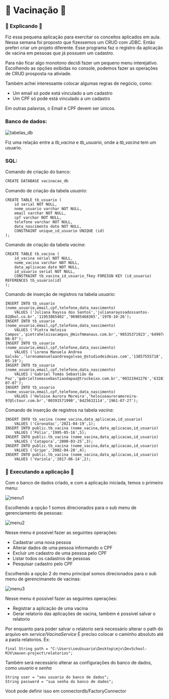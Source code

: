 # :syringe: Vacinação :syringe:

### :page_with_curl: Explicando :page_with_curl:
Fiz essa pequena aplicação para exercitar os conceitos aplicados em aula.
Nessa semana foi proposto que fizessemos um CRUD com JDBC.
Então preferi criar um projeto diferente. Esse programa 
faz o registro da aplicação de vacina em pessoas que já possuem 
um cadastro.

Para não ficar algo monotono decidi fazer um pequeno menu interejativo.
Escolhendo as opções exibidas no console, podemos fazer as
operações de CRUD prosposta na ativiade.

Também achei interessante colocar algumas regras de negócio, como:
* Um email só pode está vinculado a um cadastro
* Um CPF só pode está vinculado a um cadastro

Em outras palavras, o Email e CPF devem ser únicos.

### Banco de dados:

![tabelas_db](https://user-images.githubusercontent.com/45303056/123497442-f0e94f00-d603-11eb-86d0-14e277c288f7.PNG)

Fiz uma relação entre a *tb_vacina* e *tb_usuario*, onde a *tb_vacina* tem um usuario.

### SQL:

Comando de criação do banco:

```bash 
CREATE DATABASE vacinacao_db
```

Comando de criação da tabela *usuario*:
``` 
CREATE TABLE tb_usuario (
	id serial NOT NULL,
	nome_usuario varchar NOT NULL,
	email varchar NOT NULL,
	cpf varchar NOT NULL,
	telefone varchar NOT NULL,
	data_nascimento date NOT NULL,
	CONSTRAINT unique_id_usuario UNIQUE (id)
);
```

Comando de criação da tabela *vacina*:
``` 
CREATE TABLE tb_vacina (
	id_vacina serial NOT NULL,
	nome_vacina varchar NOT NULL,
	data_aplicacao date NOT NULL,
	id_usuario serial NOT NULL,
	CONSTRAINT tb_vacina_id_usuario_fkey FOREIGN KEY (id_usuario) REFERENCES tb_usuario(id)
);
``` 
Comando de inserção de registros na tabela *usuario*:
```
INSERT INTO tb_usuario (nome_usuario,email,cpf,telefone,data_nascimento)
	VALUES ('Juliana Rayssa dos Santos','julianarayssadossantos-82@bol.co.br','11953865402','96985468365','1978-10-26');
INSERT INTO tb_usuario (nome_usuario,email,cpf,telefone,data_nascimento)
	VALUES ('Pietra Heloisa Campos','pietraheloisacampos_@mixfmmanaus.com.br','98535371923','64997446982','1942-06-07');
INSERT INTO tb_usuario (nome_usuario,email,cpf,telefone,data_nascimento)
	VALUES ('Lorena Manuela Andrea Galvão','lorenamanuelaandreagalvao_@studiodeideias.com','13857555718','6328695240','1965-05-19');
INSERT INTO tb_usuario (nome_usuario,email,cpf,telefone,data_nascimento)
	VALUES ('Gabriel Tomás Sebastião da Paz','gabrieltomassebastiaodapaz@truckeixo.com.br','90321941276','6328112846','1964-07-07');
INSERT INTO tb_usuario (nome_usuario,email,cpf,telefone,data_nascimento)
	VALUES ('Heloise Aurora Moreira','heloiseauroramoreira-97@lctour.com.br','00391571990','8425632114','1961-07-27');
```

Comando de inserção de registros na tabela *vacina*:
```
INSERT INTO tb_vacina (nome_vacina,data_aplicacao,id_usuario)
	VALUES ('CoronaVac','2021-04-19',1);
INSERT INTO public.tb_vacina (nome_vacina,data_aplicacao,id_usuario)
	VALUES ('Pólio','1995-05-16',5);
INSERT INTO public.tb_vacina (nome_vacina,data_aplicacao,id_usuario)
	VALUES ('Catapora','2000-03-25',3);
INSERT INTO public.tb_vacina (nome_vacina,data_aplicacao,id_usuario)
	VALUES ('Gripe','2002-04-28',4);
INSERT INTO public.tb_vacina (nome_vacina,data_aplicacao,id_usuario)
	VALUES ('Varíola','2017-06-14',2);
```

### :page_with_curl: Executando a aplicação :page_with_curl:
Com o banco de dados criado, e com a aplicação iniciada, temos o primeiro menu:

![menu1](https://user-images.githubusercontent.com/45303056/123499795-9524c300-d60f-11eb-8fc0-1d24ed59a640.png)

Escolhendo a opção 1 somos direcionados para o sub menu de gerenciamento de pessoas:

![menu2](https://user-images.githubusercontent.com/45303056/123500087-c900e800-d611-11eb-9276-2b8aa0cd127b.png)

Nesse menu é possivel fazer as seguintes operações:
* Cadastrar uma nova pessoa
* Alterar dados de uma pessoa informando o CPF
* Excluir um cadastro de uma pessoa pelo CPF
* Listar todos os cadastros de pessoas
* Pesquisar cadastro pelo CPF

Escolhendo a opção 2 do menu principal somos direcionados para o sub menu de gerencimaneto de vacinas:

![menu3](https://user-images.githubusercontent.com/45303056/123500268-45e09180-d613-11eb-89c5-59a2567559e3.png)

Nesse menu é possível fazer as seguintes operações:
* Registrar a aplicação de uma vacina
* Gerar relatorio das aplicações de vacina, também é possivel salvar o relatorio

Por enquanto para poder salvar o relatorio será necessário alterar o path do arquivo em *service/VacinaService*
É preciso colocar o caminho absoluto até a pasta relatorios.
Ex:
```
final String path = "C:\Users\seuUsuario\Desktop\mjv\DevSchool-MJV\maven-project\relatorios";
```
Também será necessário alterar as configurações do banco de dados, como *usuario* e *senha*
```
String user = "seu usuario do banco de dados";
String password = "sua senha do banco de dados";
```

Você pode definir isso em connectordb/FactoryConnector